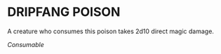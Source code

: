 ﻿# DRIPFANG POISON

A creature who consumes this poison takes 2d10 direct magic damage.

*Consumable*
